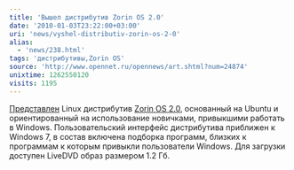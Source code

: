 ```yaml
---
title: 'Вышел дистрибутив Zorin OS 2.0'
date: '2010-01-03T23:22:00+03:00'
uri: 'news/vyshel-distributiv-zorin-os-2-0'
alias: 
  - 'news/238.html'
tags: 'дистрибутивы,Zorin OS'
source: 'http://www.opennet.ru/opennews/art.shtml?num=24874'
unixtime: 1262550120
visits: 1195
---
```

[Представлен](http://zorin-os.webs.com/apps/blog/entries/show/2468713-happy-new-year-zorin-os-2-0-released-)  Linux дистрибутив [Zorin OS 2.0](http://zorin-os.webs.com/), основанный на Ubuntu и ориентированный на использование новичками, привыкшими работать в Windows. Пользовательский интерфейс дистрибутива приближен к Windows 7, в состав включена подборка программ, близких к программам к которым привыкли пользователи Windows. Для загрузки доступен LiveDVD образ размером 1.2 Гб.
